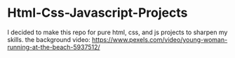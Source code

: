 # Html-Css-Javascript-Projects
I decided to make this repo for pure html, css, and js projects to sharpen my skills.
the background video: https://www.pexels.com/video/young-woman-running-at-the-beach-5937512/
